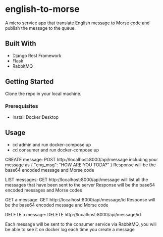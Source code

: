 # english-to-morse
A micro service app that translate English message to Morse code and publish the message to the queue.

## Built With

* Django Rest Framework
* Flask
* RabbitMQ

<!-- GETTING STARTED -->
## Getting Started

Clone the repo in your local machine.

### Prerequisites

* Install Docker Desktop

<!-- USAGE EXAMPLE -->
## Usage

- cd admin and run docker-compose up
- cd consumer and run docker-compose up

CREATE message:
 POST http://localhost:8000/api/message including your message as 
 {
    "eng_msg": "HOW ARE YOU TODA?"
 }
 Response will be the base64 encoded message and Morse code

LIST messages:
GET http://localhost:8000/api/message will list all the messages that have been sent to the server
Response will be the base64 encoded messages and Morse codes

GET a message:
GET http://localhost:8000/api/message/id
Response will be the base64 encoded message and Morse code

DELETE a message:
DELETE http://localhost:8000/api/message/id

Each message will be sent to the consumer service via RabbitMQ, you will be able to see it on docker log each time you create a message
